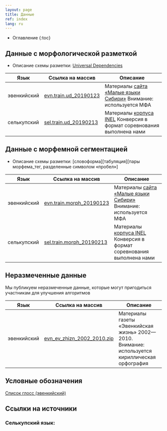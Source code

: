 ```yaml
---
layout: page
title: Данные
ref: index
lang: ru
---
```

* Оглавление
{:toc}


## Данные с морфологической разметкой
* Описание схемы разметки: [Universal Dependencies](https://universaldependencies.org/format.html)


| Язык        | Ссылка на массив           | Описание  |
|-------|--------|---------|
| эвенкийский      | [evn.train.ud_20190123](https://github.com/lowresource-lang-eval/morphology_scripts/blob/master/data/evn.train.ud?raw=true) | Материалы [сайта «Малые языки Сибири»](http://siberian-lang.srcc.msu.ru) Внимание: используется МФА |
| селькупский      | [sel.train.ud_20190213](https://github.com/lowresource-lang-eval/morphology_scripts/blob/master/data/sel.train.ud?raw=true) | Материалы [корпуса INEL](https://corpora.uni-hamburg.de/hzsk/de/islandora/object/spoken-corpus:selkup-0.1) Конверсия в формат соревнования выполнена нами |

## Данные с морфемной сегментацией
* Описание схемы разметки: [словоформа][табуляция][пары морфема_тег, разделенные символом «пробел»]


| Язык        | Ссылка на массив           | Описание  |
|-------|--------|---------|
| эвенкийский      | [evn.train.morph_20190123](https://github.com/lowresource-lang-eval/morphology_scripts/blob/master/data/evn.train.morph?raw=true) | Материалы [сайта «Малые языки Сибири»](http://siberian-lang.srcc.msu.ru) Внимание: используется МФА |
| селькупский      | [sel.train.morph_20190213](https://github.com/lowresource-lang-eval/morphology_scripts/blob/master/data/sel.train.morph?raw=true) | Материалы [корпуса INEL](https://corpora.uni-hamburg.de/hzsk/de/islandora/object/spoken-corpus:selkup-0.1) Конверсия в формат соревнования выполнена нами |

## Неразмеченные данные
Мы публикуем неразмеченные данные, которые могут пригодиться участникам для улучшения алгоритмов


| Язык        | Ссылка на массив           | Описание  |
|-------|--------|---------|
| эвенкийский      |  [evn_ev_zhizn_2002_2010.zip](https://drive.google.com/open?id=1he2q6RncA_NKHPIJjSzlkK-2qgEFTiCG) | Материалы газеты «Эвенкийская жизнь» 2002—2010. Внимание: используется кириллическая орфография |


## Условные обозначения
[Список глосс (эвенкийский)](https://raw.githubusercontent.com/lowresource-lang-eval/morphology_scripts/master/resources/glosses_evenki.tsv)


## Ссылки на источники
### Селькупский язык: 

